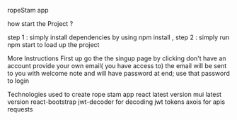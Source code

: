 ropeStam app

how start the Project ?

step 1 : simply install dependencies by using npm install ,
step 2 :  simply run npm start to load up the project 


More Instructions
First up go the the singup page by clicking don't have an account 
provide your own email( you have access to) the email will be sent to you with welcome note and will have password at end;
use that password to login 


Technologies used to create rope stam app
react latest version
mui latest version
react-bootstrap
jwt-decoder for decoding jwt tokens
axois for apis requests
